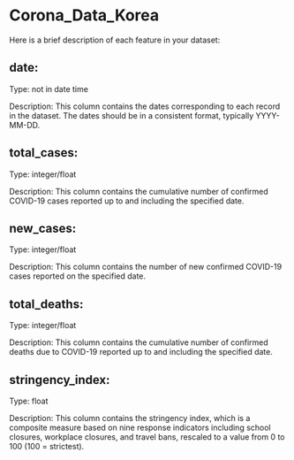 # Corona_Data_Korea
Here is a brief description of each feature in your dataset:

## date:
Type: not in date time

Description: This column contains the dates corresponding to each record in the dataset. The dates should be in a consistent format, typically YYYY-MM-DD.
## total_cases:
Type: integer/float

Description: This column contains the cumulative number of confirmed COVID-19 cases reported up to and including the specified date.
## new_cases:
Type: integer/float

Description: This column contains the number of new confirmed COVID-19 cases reported on the specified date.
## total_deaths:
Type: integer/float

Description: This column contains the cumulative number of confirmed deaths due to COVID-19 reported up to and including the specified date.
## stringency_index:
Type: float

Description: This column contains the stringency index, which is a composite measure based on nine response indicators including school closures, workplace closures, and travel bans, rescaled to a value from 0 to 100 (100 = strictest).
